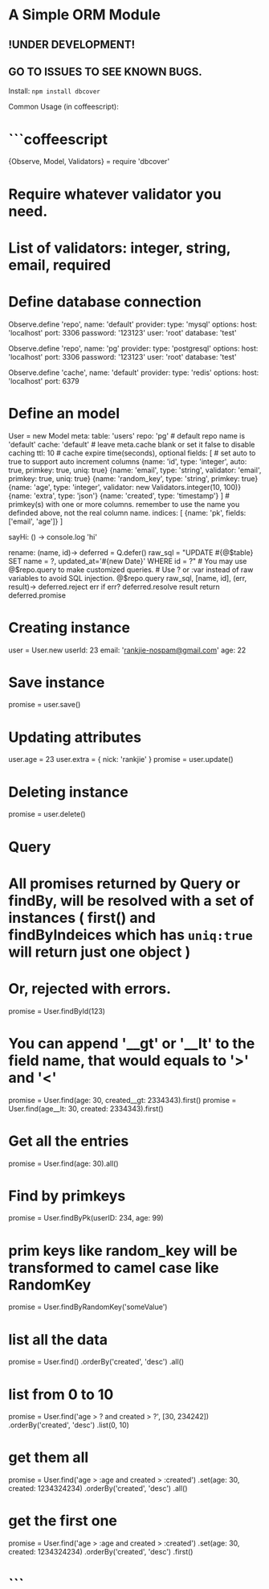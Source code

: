 # A Simple ORM Module
## !UNDER DEVELOPMENT!

## GO TO ISSUES TO SEE KNOWN BUGS.

Install:
`npm install dbcover`

Common Usage (in coffeescript):

# ```coffeescript

{Observe, Model, Validators}   = require 'dbcover'
# Require whatever validator you need.
# List of validators: integer, string, email, required

# Define database connection
Observe.define 'repo',
  name: 'default'
  provider:
    type: 'mysql'
    options:
      host: 'localhost'
      port: 3306
      password: '123123'
      user: 'root'
      database: 'test'
      
Observe.define 'repo',
  name: 'pg'
  provider:
    type: 'postgresql'
    options:
      host: 'localhost'
      port: 3306
      password: '123123'
      user: 'root'
      database: 'test'

Observe.define 'cache',
  name: 'default'
  provider:
    type: 'redis'
    options:
      host: 'localhost'
      port: 6379

# Define an model
User = new Model
  meta:
    table: 'users'
    repo: 'pg'   # default repo name is 'default'
    cache: 'default' # leave meta.cache blank or set it false to disable caching
    ttl: 10  # cache expire time(seconds), optional
    fields: [
      # set auto to true to support auto increment columns
      {name: 'id', type: 'integer', auto: true, primkey: true, uniq: true}
      {name: 'email',   type: 'string', validator: 'email', primkey: true, uniq: true}
      {name: 'random_key', type: 'string', primkey: true}
      {name: 'age',     type: 'integer', validator: new Validators.integer(10, 100)}
      {name: 'extra',   type: 'json'}
      {name: 'created', type: 'timestamp'}
    ]
    # primkey(s) with one or more columns. remember to use the name you definded above, not the real column name.
    indices: [
      {name: 'pk', fields: ['email', 'age']}
    ]

  sayHi: () ->
    console.log 'hi'

  rename: (name, id)->
    deferred = Q.defer()
    raw_sql = "UPDATE #{@$table} SET name = ?, updated_at='#{new Date}' WHERE id = ?"
    # You may use @$repo.query to make customized queries.
    # Use ? or :var instead of raw variables to avoid SQL injection.
    @$repo.query raw_sql, [name, id], (err, result)->
      deferred.reject err if err?
      deferred.resolve result
    return deferred.promise

# Creating instance
user = User.new
  userId: 23
  email: 'rankjie-nospam@gmail.com'
  age: 22

# Save instance 
promise = user.save()

# Updating attributes 
user.age = 23
user.extra = { nick: 'rankjie' }
promise = user.update()

# Deleting instance 
promise = user.delete()



# Query 
# All promises returned by Query or findBy, will be resolved with a set of instances ( first() and findByIndeices which has `uniq:true` will return just one object )
# Or, rejected with errors.
promise = User.findById(123)
# You can append '__gt' or '__lt' to the field name, that would equals to '>' and '<'
promise = User.find(age: 30, created__gt: 2334343).first()
promise = User.find(age__lt: 30, created: 2334343).first()
# Get all the entries
promise = User.find(age: 30).all()
# Find by primkeys 
promise = User.findByPk(userID: 234, age: 99)
# prim keys like random_key will be transformed to camel case like RandomKey
promise = User.findByRandomKey('someValue')


# list all the data
promise = User.find()
  .orderBy('created', 'desc')
  .all()

# list from 0 to 10
promise = User.find('age > ? and created > ?', [30, 234242])
  .orderBy('created', 'desc')
  .list(0, 10)

# get them all
promise = User.find('age > :age and created > :created')
  .set(age: 30, created: 1234324234)
  .orderBy('created', 'desc')
  .all()

# get the first one
promise = User.find('age > :age and created > :created')
  .set(age: 30, created: 1234324234)
  .orderBy('created', 'desc')
  .first()

# ```